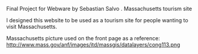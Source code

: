 Final Project for Webware by Sebastian Salvo
. Massachusetts tourism site

 I designed this website to be used as a tourism site for people wanting to visit Massachusetts.

Massachusetts picture used on the front page as a reference:
http://www.mass.gov/anf/images/itd/massgis/datalayers/cong113.png
